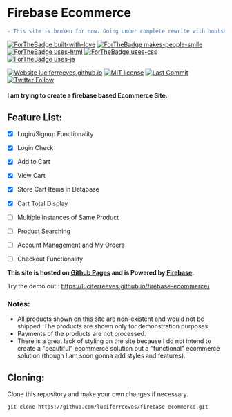 # Firebase Ecommerce

```diff
- This site is broken for now. Going under complete rewrite with bootstrap, adding new features.
```


[![ForTheBadge built-with-love](http://ForTheBadge.com/images/badges/built-with-love.svg)](https://GitHub.com/luciferreeves/) [![ForTheBadge makes-people-smile](http://ForTheBadge.com/images/badges/makes-people-smile.svg)](https://GitHub.com/luciferreeves/) [![ForTheBadge uses-html](http://ForTheBadge.com/images/badges/uses-html.svg)](https://GitHub.com/luciferreeves/) [![ForTheBadge uses-css](http://ForTheBadge.com/images/badges/uses-css.svg)](https://GitHub.com/luciferreeves/) [![ForTheBadge uses-js](http://ForTheBadge.com/images/badges/uses-js.svg)](https://GitHub.com/luciferreeves/)

[![Website luciferreeves.github.io](https://img.shields.io/website-up-down-green-red/https/luciferreeves.github.io/firebase-ecommerce.svg?style=flat-square)](https://luciferreeves.github.io/firebase-ecommerce/) [![MIT license](https://img.shields.io/badge/License-MIT-blue.svg?style=flat-square)](https://lbesson.mit-license.org/) [![Last Commit](https://img.shields.io/github/last-commit/luciferreeves/firebase-ecommerce.svg?style=flat-square)](https://luciferreeves.github.io/firebase-ecommerce/)   [![Twitter Follow](https://img.shields.io/twitter/follow/lucifercreeves.svg?label=Follow%20Me%20on%20Twitter)](https://www.twitter.com/LuciferCReeves) 

#### I am trying to create a firebase based Ecommerce Site.

## Feature List:

- [x] Login/Signup Functionality
- [x] Login Check
- [x] Add to Cart
- [x] View Cart
- [x] Store Cart Items in Database
- [x] Cart Total Display
- [ ] Multiple Instances of Same Product
- [ ] Product Searching
- [ ] Account Management and My Orders
- [ ] Checkout Functionality


<strong>This site is hosted on [Github Pages](https://pages.github.com) and is Powered by [Firebase](https://firebase.google.com).</strong>

Try the demo out : https://luciferreeves.github.io/firebase-ecommerce/

### Notes: 

- All products shown on this site are non-existent and would not be shipped. The products are shown only for demonstration purposes.
- Payments of the products are not processed.
- There is a great lack of styling on the site because I do not intend to create a "beautiful" ecommerce solution but a "functional" ecommerce solution (though I am soon gonna add styles and features).

## Cloning: 

Clone this repository and make your own changes if necessary.

````
git clone https://github.com/luciferreeves/firebase-ecommerce.git
````
